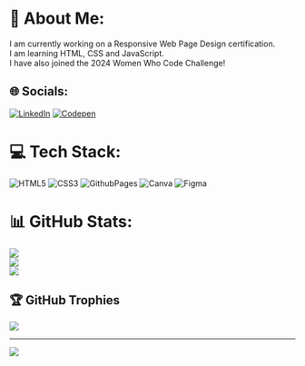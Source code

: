 # 💫 About Me:
I am currently working on a Responsive Web Page Design certification. <br>I am learning HTML, CSS and JavaScript.<br>I have also joined the 2024 Women Who Code Challenge! <br>


## 🌐 Socials:
[![LinkedIn](https://img.shields.io/badge/LinkedIn-%230077B5.svg?logo=linkedin&logoColor=white)](https://linkedin.com/in/alainasaxon) [![Codepen](https://img.shields.io/badge/Codepen-000000?style=for-the-badge&logo=codepen&logoColor=white)](https://codepen.io/AlainaSaxon) 

# 💻 Tech Stack:
![HTML5](https://img.shields.io/badge/html5-%23E34F26.svg?style=for-the-badge&logo=html5&logoColor=white) ![CSS3](https://img.shields.io/badge/css3-%231572B6.svg?style=for-the-badge&logo=css3&logoColor=white) ![GithubPages](https://img.shields.io/badge/github%20pages-121013?style=for-the-badge&logo=github&logoColor=white) ![Canva](https://img.shields.io/badge/Canva-%2300C4CC.svg?style=for-the-badge&logo=Canva&logoColor=white) ![Figma](https://img.shields.io/badge/figma-%23F24E1E.svg?style=for-the-badge&logo=figma&logoColor=white)
# 📊 GitHub Stats:
![](https://github-readme-stats.vercel.app/api?username=alainasaxon&theme=nightowl&hide_border=false&include_all_commits=true&count_private=false)<br/>
![](https://github-readme-streak-stats.herokuapp.com/?user=alainasaxon&theme=nightowl&hide_border=false)<br/>
![](https://github-readme-stats.vercel.app/api/top-langs/?username=alainasaxon&theme=nightowl&hide_border=false&include_all_commits=true&count_private=false&layout=compact)

## 🏆 GitHub Trophies
![](https://github-profile-trophy.vercel.app/?username=alainasaxon&theme=juicyfresh&no-frame=false&no-bg=false&margin-w=4)

---
[![](https://visitcount.itsvg.in/api?id=alainasaxon&icon=0&color=0)](https://visitcount.itsvg.in)

<!-- Proudly created with GPRM ( https://gprm.itsvg.in ) -->
